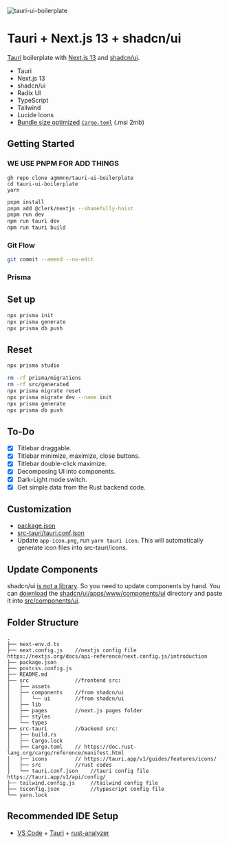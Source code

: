 ![tauri-ui-boilerplate](https://user-images.githubusercontent.com/16024979/216376616-123be614-b6f0-465d-a18e-aee43bc5d005.png)

# Tauri + Next.js 13 + shadcn/ui

[Tauri](https://github.com/tauri-apps/tauri) boilerplate with [Next.js 13](https://beta.nextjs.org/docs) and [shadcn/ui](https://github.com/shadcn/ui).

- Tauri
- Next.js 13
- shadcn/ui
- Radix UI
- TypeScript
- Tailwind
- Lucide Icons
- [Bundle size optimized](https://github.com/johnthagen/min-sized-rust) [`Cargo.toml`](/src-tauri/Cargo.toml) (.msi 2mb)

## Getting Started
### WE USE PNPM FOR ADD THINGS

```
gh repo clone agmmnn/tauri-ui-boilerplate
cd tauri-ui-boilerplate
yarn
```

``` bash
pnpm install 
pnpm add @clerk/nextjs --shamefully-hoist 
pnpm run dev
npm run tauri dev
npm run tauri build
```


### Git Flow

``` bash
git commit --amend --no-edit

```

### Prisma

## Set up 

```bash
npx prisma init
npx prisma generate
npx prisma db push
```

## Reset 

```bash
npx prisma studio

rm -rf prisma/migrations
rm -rf src/generated
npx prisma migrate reset
npx prisma migrate dev --name init
npx prisma generate
npx prisma db push
```


## To-Do

- [x] Titlebar draggable.
- [x] Titlebar minimize, maximize, close buttons.
- [x] Titlebar double-click maximize.
- [x] Decomposing UI into components.
- [x] Dark-Light mode switch.
- [x] Get simple data from the Rust backend code.

## Customization

- [package.json](/package.json)
- [src-tauri/tauri.conf.json](src-tauri/tauri.conf.json)
- Update `app-icon.png`, run `yarn tauri icon`. This will automatically generate icon files into src-tauri/icons.

## Update Components

shadcn/ui [is not a library](https://ui.shadcn.com/docs#faqs). So you need to update components by hand. You can [download](https://download-directory.github.io/?url=https%3A%2F%2Fgithub.com%2Fshadcn%2Fui%2Ftree%2Fmain%2Fapps%2Fwww%2Fcomponents%2Fui) the [shadcn/ui/apps/www/components/ui](https://github.com/shadcn/ui/tree/main/apps/www/components/ui) directory and paste it into [src/components/ui](/src/components/ui).

## Folder Structure

```
.
├── next-env.d.ts
├── next.config.js    //nextjs config file https://nextjs.org/docs/api-reference/next.config.js/introduction
├── package.json
├── postcss.config.js
├── README.md
├── src               //frontend src:
│   ├── assets
│   ├── components    //from shadcn/ui
│   │   └── ui        //from shadcn/ui
│   ├── lib
│   ├── pages         //next.js pages folder
│   ├── styles
│   └── types
├── src-tauri         //backend src:
│   ├── build.rs
│   ├── Cargo.lock
│   ├── Cargo.toml    // https://doc.rust-lang.org/cargo/reference/manifest.html
│   ├── icons         // https://tauri.app/v1/guides/features/icons/
│   ├── src           //rust codes
│   └── tauri.conf.json    //tauri config file https://tauri.app/v1/api/config/
├── tailwind.config.js     //tailwind config file
├── tsconfig.json          //typescript config file
└── yarn.lock
```

## Recommended IDE Setup

- [VS Code](https://code.visualstudio.com/) + [Tauri](https://marketplace.visualstudio.com/items?itemName=tauri-apps.tauri-vscode) + [rust-analyzer](https://marketplace.visualstudio.com/items?itemName=rust-lang.rust-analyzer)
